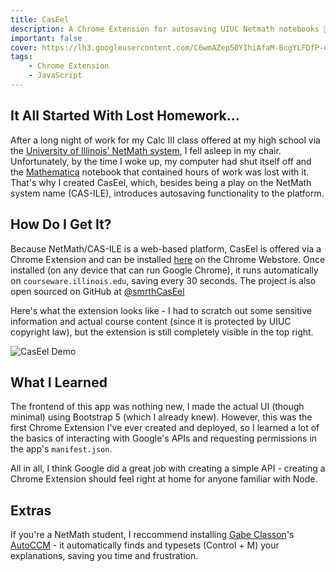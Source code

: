 ```yaml
---
title: CasEel
description: A Chrome Extension for autosaving UIUC Netmath notebooks 📝
important: false
cover: https://lh3.googleusercontent.com/C6wmAZep50YIhiAfaM-BcgYLFDfP-d8UT07AZtVsOoLG9aUHBTx5e5HqHxmZ2p2_W9fTMv2j3Bb6HimV5rMJcx3-tf8=w640-h400-e365-rj-sc0x00ffffff
tags:
    - Chrome Extension
    - JavaScript
---
```


## It All Started With Lost Homework...

After a long night of work for my Calc III class offered at my high school via the [University of Illinois' NetMath system](https://netmath.illinois.edu/), I fell asleep in my chair. Unfortunately, by the time I woke up, my computer had shut itself off and the [Mathematica](https://www.wolfram.com/mathematica/) notebook that contained hours of work was lost with it. That's why I created CasEel, which, besides being a play on the NetMath system name (CAS-ILE), introduces autosaving functionality to the platform.

## How Do I Get It?

Because NetMath/CAS-ILE is a web-based platform, CasEel is offered via a Chrome Extension and can be installed [here](https://chrome.google.com/webstore/detail/caseel/flbmfehmclddmndggkkljocomalibaim) on the Chrome Webstore. Once installed (on any device that can run Google Chrome), it runs automatically on `courseware.illinois.edu`, saving every 30 seconds. The project is also open sourced on GitHub at [@smrthCasEel](https://github.com/http-samc/caseel)

Here's what the extension looks like - I had to scratch out some sensitive information and actual course content (since it is protected by UIUC copyright law), but the extension is still completely visible in the top right.

![CasEel Demo](https://lh3.googleusercontent.com/C6wmAZep50YIhiAfaM-BcgYLFDfP-d8UT07AZtVsOoLG9aUHBTx5e5HqHxmZ2p2_W9fTMv2j3Bb6HimV5rMJcx3-tf8=w640-h400-e365-rj-sc0x00ffffff)

## What I Learned

The frontend of this app was nothing new, I made the actual UI (though minimal) using Bootstrap 5 (which I already knew). However, this was the first Chrome Extension I've ever created and deployed, so I learned a lot of the basics of interacting with Google's APIs and requesting permissions in the app's `manifest.json`.

All in all, I think Google did a great job with creating a simple API - creating a Chrome Extension should feel right at home for anyone familiar with Node.

## Extras

If you're a NetMath student, I reccommend installing [Gabe Classon](https://github.com/gabeclasson/)'s [AutoCCM](https://chrome.google.com/webstore/detail/auto-ccm/dlgmdmfhbfloafhofedpblnahenmnikh) - it automatically finds and typesets (Control + M) your explanations, saving you time and frustration.